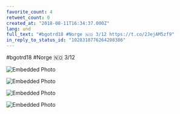 ```yaml
---
favorite_count: 4
retweet_count: 0
created_at: "2018-08-11T16:34:37.000Z"
lang: und
full_text: "#bgotrd18 #Norge 🇳🇴 3/12 https://t.co/2JejAM5zf9"
in_reply_to_status_id: "1028318776264208386"
---
```


#bgotrd18 #Norge 🇳🇴 3/12

<div class="gallery gallery-4">

![Embedded Photo](https://twitter-media-coderbyheart.s3.eu-north-1.amazonaws.com/1028318783121907713-DkVMwr6X0AAgZp0.jpg)

![Embedded Photo](https://twitter-media-coderbyheart.s3.eu-north-1.amazonaws.com/1028318783121907713-DkVM5lFXgAED-NI.jpg)

![Embedded Photo](https://twitter-media-coderbyheart.s3.eu-north-1.amazonaws.com/1028318783121907713-DkVM5lLXcAEFQ5F.jpg)

![Embedded Photo](https://twitter-media-coderbyheart.s3.eu-north-1.amazonaws.com/1028318783121907713-DkVNKqdW0AA1s54.jpg)

</div>
